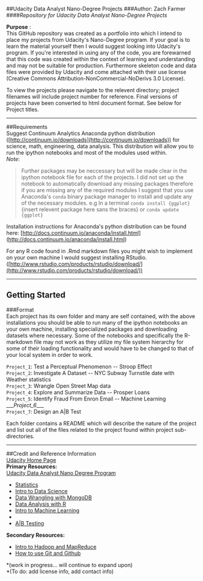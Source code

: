##Udacity Data Analyst Nano-Degree Projects
###Author: Zach Farmer       
####*Repository for Udacity Data Analyst Nano-Degree Projects*  

**Purpose** :   
This GitHub repository was created as a portfolio into which I intend to place my projects from Udacity's Nano-Degree program. 
If your goal is to learn the material yourself then I would suggest looking into Udacity's program. If you're interested in using any of the code, you are forewarned that this code was created within the context of learning and understanding and may not be suitable for production. Furthermore skeleton code and data files were provided by Udacity and come attached with their use license (Creative Commons Attribution-NonCommercial-NoDerivs 3.0 License). 

To view the projects please navigate to the relevent directory; project filenames will include project number for reference. Final versions of projects have been converted to html document format. See below for Project titles.      
***       
##Requirements  
Suggest Continuum Analytics Anaconda python distribution ([http://continuum.io/downloads](http://continuum.io/downloads)) 
for science, math, engineering, data analysis. This distribution will allow you to run the ipython notebooks and most of the 
modules used within.   
*Note*:
>Further packages may be neccessary but will be made clear in the ipython notebook file for each of the projects. I did not set 
up the notebook to automatically download any missing packages therefore if you are missing any of the required modules I suggest that you use Anaconda's `conda` binary package manager to install and update any of the necessary modules. e.g In a terminal `conda install {ggplot}` {insert relevent package here sans the braces} or `conda update {ggplot}`

Installation instructions for Anaconda's python distribution can be found here: [http://docs.continuum.io/anaconda/install.html]
(http://docs.continuum.io/anaconda/install.html)   

For any R code found in .Rmd markdown files you might wish to implement on your own machine I would suggest installing RStudio. ([http://www.rstudio.com/products/rstudio/download/](http://www.rstudio.com/products/rstudio/download/)) 

***
## Getting Started            

###Format      
Each project has its own folder and many are self contained, with the above installations you should be able to run many of the ipython notebooks an your own machine, installing specialized packages and downloading datasets where necessary. Some of the notebooks and specifically the R-markdown file may not work as they utilize my file system hierarchy for some of their loading functionality and would have to be changed to that of your local system in order to work. 

`Project_1`: Test a Perceptual Phenomenon -- Stroop Effect         
`Project_2`: Investigate A Dataset -- NYC Subway Turnstile date with Weather statistics         
`Project_3`: Wrangle Open Street Map data        
`Project_4`: Explore and Summarize Data -- Prosper Loans      
`Project_5`: Identify Fraud From Enron Email -- Machine Learning                
\_\_\_*Project_6*\_\_\_      
`Project_7`: Design an A|B Test         

Each folder contains a README which will describe the nature of the project and list out all of the files related to the project found within project sub-directories.     
***
##Credit and Reference Information      
[Udacity Home Page](https://www.udacity.com "https://www.udacity.com")   
**Primary Resources:**    
[Udacity Data Analyst Nano Degree Program](https://www.udacity.com/course/data-analyst-nanodegree--nd002 "https://www.udacity.com/course/data-analyst-nanodegree--nd002")   
* [Statistics](https://www.udacity.com/course/statistics--st095 "https://www.udacity.com/course/statistics--st095")     
* [Intro to Data Science](https://www.udacity.com/courses/ud359 "https://www.udacity.com/courses/ud359")      
* [Data Wrangling with MongoDB](https://www.udacity.com/courses/ud032 "https://www.udacity.com/courses/ud032")      
* [Data Analysis with R](https://www.udacity.com/courses/ud651 "https://www.udacity.com/courses/ud651")    
* [Intro to Machine Learning](https://www.udacity.com/courses/ud120 "https://www.udacity.com/courses/ud120")    
* 
* [A|B Testing](https://www.udacity.com/courses/ud257 "https://www.udacity.com/courses/ud257")       

**Secondary Resources:**    
* [Intro to Hadoop and MapReduce](https://www.udacity.com/courses/ud617 "https://www.udacity.com/courses/ud617")    
* [How to use Git and Github](https://www.udacity.com/courses/ud775 "https://www.udacity.com/courses/ud775")           

*(work in progress... will continue to expand upon)    
*(To do: add license info, add contact info)
